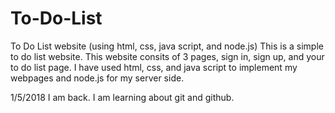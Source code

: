 # To-Do-List
To Do List website (using html, css, java script, and node.js)
This is a simple to do list website. This website consits of 3 pages, sign in, sign up, and your to do list page.
I have used html, css, and java script to implement my webpages and node.js for my server side.

1/5/2018
I am back. I am learning about git and github.

